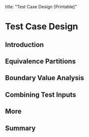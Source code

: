 <frontmatter>
title: "Test Case Design [Printable]"
</frontmatter>

<link rel="stylesheet" href="{{baseUrl}}/css/textbook.css">

<div class="website-content">

<div id="main">

# Test Case Design

## Introduction

<include src="introduction/what/embed-inParent-printable.md" boilerplate />
<include src="introduction/positiveVsNegative/embed-inParent-printable.md" boilerplate />
<include src="introduction/blackVsGlass/embed-inParent-printable.md" boilerplate />

## Equivalence Partitions

<include src="equivalencePartitions/what/embed-inParent-printable.md" boilerplate />
<include src="equivalencePartitions/basic/embed-inParent-printable.md" boilerplate />
<include src="equivalencePartitions/intermediate/embed-inParent-printable.md" boilerplate />

## Boundary Value Analysis

<include src="boundaryValueAnalysis/what/embed-inParent-printable.md" boilerplate />
<include src="boundaryValueAnalysis/how/embed-inParent-printable.md" boilerplate />

## Combining Test Inputs

<include src="combiningTestInputs/why/embed-inParent-printable.md" boilerplate />
<include src="combiningTestInputs/combinationStrategies/embed-inParent-printable.md" boilerplate />
<include src="combiningTestInputs/heuristicValid/embed-inParent-printable.md" boilerplate />
<include src="combiningTestInputs/heuristicInvalid/embed-inParent-printable.md" boilerplate />
<include src="combiningTestInputs/mix/embed-inParent-printable.md" boilerplate />

## More

<include src="more/testingUseCases/embed-inParent-printable.md" boilerplate />

## Summary

<include src="summary/recap/embed-inParent-printable.md" boilerplate />

</div>

</div>
